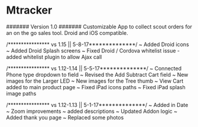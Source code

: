 # Mtracker
####### Version 1.0 ####### 
Customizable App to collect scout orders for an on the go sales tool.
Droid and iOS compatible. 

/**************** vs 1.15  || 5-8-17**************/
~ Added Droid icons
~ Added Droid Splash screens
~ Fixed Droid / Cordova whitelist issue - added whitelist plugin to allow Ajax call
 
/**************** vs 1.12-1.14  || 5-5-17**************/
~ Connected Phone type dropdown to field
~ Revised the Add Subtract Cart field
~ New images for the Larger LED
~ New images for the Tree thumb
~ View Cart added to main product page
~ Fixed iPad icons paths
~ Fixed iPad splash image paths

/**************** vs 1.12-1.13  || 5-1-17**************/
~ Added in Date 
~ Zoom improvements 
~ added descriptions 
~ Updated Addon logic 
~ Added thank you page 
~ Replaced some photos

